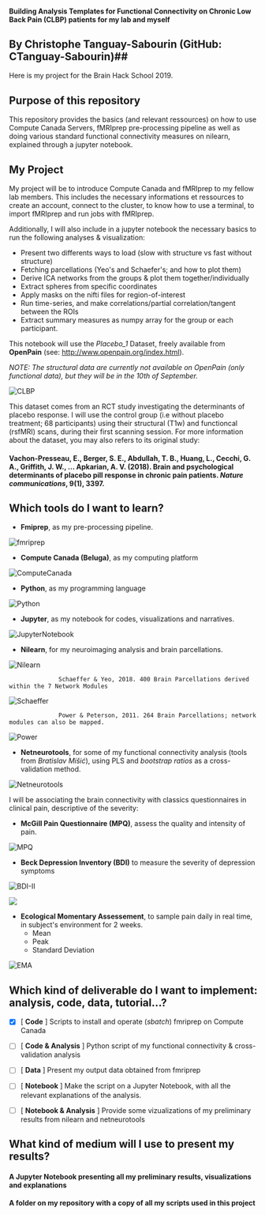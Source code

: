 #### Building Analysis Templates for Functional Connectivity on Chronic Low Back Pain (CLBP) patients for my lab and myself ####
## By Christophe Tanguay-Sabourin (GitHub: CTanguay-Sabourin)##

Here is my project for the Brain Hack School 2019. 

## Purpose of this repository ##
This repository provides the basics (and relevant ressources) on how to use Compute Canada Servers, fMRIprep pre-processing pipeline as well as doing various standard functional connectivity measures on nilearn, explained through a jupyter notebook. 

## My Project ##
My project will be to introduce Compute Canada and fMRIprep to my fellow lab members. This includes the necessary informations et ressources to create an account, connect to the cluster, to know how to use a terminal, to import fMRIprep and run jobs with fMRIprep. 

Additionally, I will also include in a jupyter notebook the necessary basics to run the following analyses & visualization: 
- Present two differents ways to load (slow with structure vs fast without structure)
- Fetching parcellations (Yeo's and Schaefer's; and how to plot them)
- Derive ICA networks from the groups & plot them together/individually
- Extract spheres from specific coordinates
- Apply masks on the nifti files for region-of-interest
- Run time-series, and make correlations/partial correlation/tangent between the ROIs
- Extract summary measures as numpy array for the group or each participant.

This notebook will use the *Placebo_1* Dataset, freely available from **OpenPain** (see: http://www.openpain.org/index.html).

*NOTE: The structural data are currently not available on OpenPain (only functional data), but they will  be in the 10th of September.*

![CLBP](http://dev.www.health.harvard.edu/media/content/images/L0714e-1.jpg)


This dataset comes from an RCT study investigating the determinants of placebo response. I will use the control group (i.e without placebo treatment; 68 participants) using their structural (T1w) and functioncal (rsfMRI) scans, during their first scanning session. For more information about the dataset, you may also refers to its original study:

#### Vachon-Presseau, E., Berger, S. E., Abdullah, T. B., Huang, L., Cecchi, G. A., Griffith, J. W., … Apkarian, A. V.         (2018). Brain and psychological determinants of placebo pill response in chronic pain patients. *Nature communications*,       9(1), 3397. ####

## Which tools do I want to learn? ##

* **Fmiprep**, as my pre-processing pipeline.

![fmriprep](https://pbs.twimg.com/media/Dbt_hXeVQAEZHTS.jpg)

* **Compute Canada (Beluga)**, as my computing platform

![ComputeCanada](https://www.ace-net.ca/wp-content/uploads/2018/03/Compute_Canada2.png)

* **Python**, as my programming language

![Python](https://content.techgig.com/thumb/msid-67886887,width-860,resizemode-4/How-Developers-use-Python-Programming-Language.jpg?50999)

* **Jupyter**, as my notebook for codes, visualizations and narratives.

![JupyterNotebook](https://upload.wikimedia.org/wikipedia/commons/thumb/3/38/Jupyter_logo.svg/250px-Jupyter_logo.svg.png)

* **Nilearn**, for my neuroimaging analysis and brain parcellations.

![Nilearn](https://danilobzdok.de/wp-content/uploads/sites/521/ni-learn.jpg)

                  Schaeffer & Yeo, 2018. 400 Brain Parcellations derived within the 7 Network Modules
                  
![Schaeffer](https://pbs.twimg.com/media/Dz2u7WCU8AIxNJ4.jpg)

                  Power & Peterson, 2011. 264 Brain Parcellations; network modules can also be mapped.
                  
![Power](https://ars.els-cdn.com/content/image/1-s2.0-S0896627311007926-gr1.jpg)


* **Netneurotools**, for some of my functional connectivity analysis (tools from *Bratislav Mišić*), using PLS and *bootstrap ratios* as a cross-validation method.

![Netneurotools](https://avatars0.githubusercontent.com/u/31446908?s=400&v=4)



I will be associating the brain connectivity with classics questionnaires in clinical pain, descriptive of the severity:

* **McGill Pain Questionnaire (MPQ)**, assess the quality and intensity of pain.

![MPQ](https://ars.els-cdn.com/content/image/3-s2.0-B9781416058939002227-gr4.jpg)

* **Beck Depression Inventory (BDI)** to measure the severity of depression symptoms

![BDI-II](https://www.google.com/url?sa=i&source=images&cd=&cad=rja&uact=8&ved=2ahUKEwjS09OMu4XkAhXPUt8KHSyTA9QQjRx6BAgBEAQ&url=%2Furl%3Fsa%3Di%26source%3Dimages%26cd%3D%26ved%3D%26url%3D%252Furl%253Fsa%253Di%2526source%253Dimages%2526cd%253D%2526ved%253D%2526url%253Dhttps%25253A%25252F%25252Fchicagomindsolutions.com%25252Fcontact%25252Fintake-forms%25252Fbdi%25252F%2526psig%253DAOvVaw0xRtmhHsb5qmBEiMI72RYH%2526ust%253D1565978614036427%26psig%3DAOvVaw0xRtmhHsb5qmBEiMI72RYH%26ust%3D1565978614036427&psig=AOvVaw0xRtmhHsb5qmBEiMI72RYH&ust=1565978614036427)

![](https://www.google.com/url?sa=i&source=images&cd=&cad=rja&uact=8&ved=2ahUKEwi9ypHHuoXkAhUrZN8KHeOMAdoQjRx6BAgBEAQ&url=%2Furl%3Fsa%3Di%26source%3Dimages%26cd%3D%26ved%3D%26url%3Dhttps%253A%252F%252Fwww.increase-project.eu%252Fimages%252FDOWNLOADS%252FIO2%252FEN%252FCURR_M2-A12_Beck-Depr-Invent_(EN-only)_20170920_EN_final.pdf%26psig%3DAOvVaw3d3wcJC7iylcjLKMFDVrFh%26ust%3D1565978466357272&psig=AOvVaw3d3wcJC7iylcjLKMFDVrFh&ust=1565978466357272)


* **Ecological Momentary Assessement**, to sample pain daily in real time, in subject's environment for 2 weeks.
    * Mean
    * Peak
    * Standard Deviation

![EMA](https://www.google.com/url?sa=i&source=images&cd=&ved=2ahUKEwiYyLXSuYXkAhVSU98KHQftAF4QjRx6BAgBEAQ&url=https%3A%2F%2Filumivu.com%2Fsolutions%2Fecological-momentary-assessment-app%2F&psig=AOvVaw2AyVledoIzTBriL7mW_5rQ&ust=1565978228121062)

## Which kind of deliverable do I want to implement: analysis, code, data, tutorial...? ##

- [x] [ **Code** ] Scripts to install and operate (*sbatch*) fmriprep on Compute Canada

- [ ] [ **Code & Analysis** ] Python script of my functional connectivity & cross-validation analysis

- [ ] [ **Data** ] Present my output data obtained from fmriprep

- [ ] [ **Notebook** ] Make the script on a Jupyter Notebook, with all the relevant explanations of the analysis.

- [ ] [ **Notebook & Analysis** ] Provide some vizualizations of my preliminary results from nilearn and netneurotools

## What kind of medium will I use to present my results? ##

#### A Jupyter Notebook presenting all my preliminary results, visualizations and explanations ####

#### A folder on my repository with a copy of all my scripts used in this project ####








